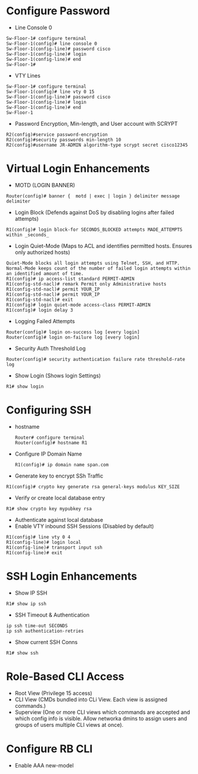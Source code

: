 # Configure Password
- Line Console 0
~~~
Sw-Floor-1# configure terminal
Sw-Floor-1(config)# line console 0
Sw-Floor-1(config-line)# password cisco
Sw-Floor-1(config-line)# login
Sw-Floor-1(config-line)# end
Sw-Floor-1#
~~~

- VTY Lines
~~~
Sw-Floor-1# configure terminal
Sw-Floor-1(config)# line vty 0 15
Sw-Floor-1(config-line)# password cisco
Sw-Floor-1(config-line)# login
Sw-Floor-1(config-line)# end
Sw-Floor-1
~~~
- Password Encryption, Min-length, and User account with SCRYPT
~~~
R2(config)#service password-encryption
R2(config)#security passwords min-length 10
R2(config)#username JR-ADMIN algorithm-type scrypt secret cisco12345
~~~

# Virtual Login Enhancements
- MOTD (LOGIN BANNER)
~~~
Router(config)# banner {  motd | exec | login } delimiter message delimiter
~~~
- Login Block (Defends against DoS by disabling logins after failed attempts)
~~~
R1(config)# login block-for SECONDS_BLOCKED attempts MADE_ATTEMPTS within _seconds_
~~~
- Login Quiet-Mode (Maps to ACL and identifies permitted hosts. Ensures only authorized hosts)
~~~
Quiet-Mode blocks all login attempts using Telnet, SSH, and HTTP.
Normal-Mode keeps count of the number of failed login attempts within an identified amount of time.
R1(config)# ip access-list standard PERMIT-ADMIN
R1(config-std-nacl)# remark Permit only Administrative hosts    
R1(config-std-nacl)# permit YOUR_IP
R1(config-std-nacl)# permit YOUR_IP
R1(config-std-nacl)# exit
R1(config)# login quiet-mode access-class PERMIT-ADMIN
R1(config)# login delay 3 
~~~
- Logging Failed Attempts
~~~
Router(config)# login on-success log [every login]
Router(config)# login on-failure log [every login]
~~~
- Security Auth Threshold Log
~~~
Router(config)# security authentication failure rate threshold-rate log
~~~
- Show Login (Shows login Settings)
~~~
R1# show login
~~~

# Configuring SSH
- hostname
  ~~~
  Router# configure terminal
  Router(config)# hostname R1
  ~~~
- Configure IP Domain Name
  ~~~
  R1(config)# ip domain name span.com
  ~~~
- Generate key to encrypt SSh Traffic
~~~
R1(config)# crypto key generate rsa general-keys modulus KEY_SIZE
~~~
- Verify or create local database entry
~~~
R1# show crypto key mypubkey rsa
~~~
- Authenticate against local database
- Enable VTY inbound SSH Sessions (Disabled by default)
~~~
R1(config)# line vty 0 4
R1(config-line)# login local
R1(config-line)# transport input ssh
R1(config-line)# exit
~~~

# SSH Login Enhancements
- Show IP SSH
~~~
R1# show ip ssh
~~~
- SSH Timeout & Authentication
~~~
ip ssh time-out SECONDS
ip ssh authentication-retries
~~~
- Show current SSH Conns
~~~
R1# show ssh
~~~

# Role-Based CLI Access
- Root View (Privilege 15 access)
- CLI View (CMDs bundled into CLi View. Each view is assigned commands.)
- Superview (One or more CLI views which commands are accepted and which config info is visible. Allow networka dmins to assign users and groups of users multiple CLI views at once).
# Configure RB CLI
- Enable AAA new-model
